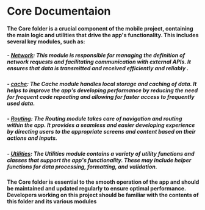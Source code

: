# Core Documentaion

#### The Core folder is a crucial component of the mobile project, containing the main logic and utilities that drive the app's functionality. This includes several key modules, such as:

##### - [Network](./CoreDoc/Network.md): This module is responsible for managing the definition of network requests and facilitating communication with external APIs. It ensures that data is transmitted and received efficiently and reliably .

##### - [cache](./CoreDoc/Cache.md): The Cache module handles local storage and caching of data. It helps to improve the app's developing performance by reducing the need for frequent code repeating and allowing for faster access to frequently used data.

##### - [Routing](./CoreDoc/Routing.md): The Routing module takes care of navigation and routing within the app. It provides a seamless and easier developing experience by directing users to the appropriate screens and content based on their actions and inputs.

##### - [Utilities](./CoreDoc/Utilities.md): The Utilities module contains a variety of utility functions and classes that support the app's functionality. These may include helper functions for data processing, formatting, and validation.

#### The Core folder is essential to the smooth operation of the app and should be maintained and updated regularly to ensure optimal performance. Developers working on this project should be familiar with the contents of this folder and its various modules

